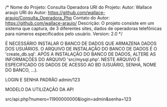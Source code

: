 /*
Nome do Projeto: Consulta Operadora
URI do Projeto: 
Autor: Wallace araujo
URI do Autor: https://github.com/wallace-araujo/Consulta_Operadora_Php
Contato do Autor:  https://github.com/wallace-araujo/
Descrição: O projeto consiste em um sistema que captura, de 3 diferentes sites, dados de operadoras telefônicas para números específicados pelo usuário.
Version: 2.0
*/


É NECESSÁRIO INSTALAR O BANCO DE DADOS QUE ARMAZENA DADOS DOS USUÁRIOS.
O ARQUIVO DE INSTALAÇÃO DO BANCO DE DADOS É O 'create_db.sql'.
APÓS A INSTALAÇÃO DO BANCO DE DADOS, ALTERE AS INFORMAÇÕES DO ARQUIVO 'src/mysql.php'.
NESTE ARQUIVO É ESPECIFICADO OS DADOS DE ACESSO AO BD (USUÁRIO, SENHA, NOME DO BANCO, ...).


LOGIN E SENHA PADRÃO
admin/123



MODELO DA UTILIZAÇÃO DA API

src/api.php?numero=11900000000&login=admin&senha=123
